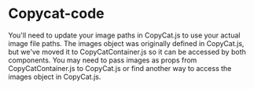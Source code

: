 # Copycat-code
You'll need to update your image paths in CopyCat.js to use your actual image file paths. The images object was originally defined in CopyCat.js, but we've moved it to CopyCatContainer.js so it can be accessed by both components. You may need to pass images as props from CopyCatContainer.js to CopyCat.js or find another way to access the images object in CopyCat.js.
